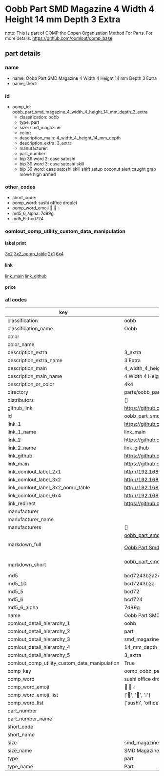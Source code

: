 # Oobb Part SMD Magazine 4 Width 4 Height 14 mm Depth 3 Extra  

note: This is part of OOMP the Oopen Organization Method For Parts. For more details: https://github.com/oomlout/oomp_base

##  part details
  







### name
* name: Oobb Part SMD Magazine 4 Width 4 Height 14 mm Depth 3 Extra
* name_short: 
### id
* oomp_id: oobb_part_smd_magazine_4_width_4_height_14_mm_depth_3_extra
  * classification: oobb
  * type: part
  * size: smd_magazine
  * color: 
  * description_main: 4_width_4_height_14_mm_depth
  * description_extra: 3_extra
  * manufacturer: 
  * part_number: 
  * bip 39 word 2: case satoshi
  * bip 39 word 3: case satoshi skill
  * bip 39 word: case satoshi skill shift setup coconut alert caught grab movie high armed

### other_codes
* short_code: 
* oomp_word: sushi office droplet
* oomp_word_emoji :sushi: :office: :droplet:
* md5_6_alpha: 7d99g
* md5_6: bcd724






### oomlout_oomp_utility_custom_data_manipulation
#### label print
[3x2](http://192.168.1.245:1112/?label=oomp%207d99g)
[3x2_oomp_table](http://192.168.1.108:1112/?label=oomp%207d99g)
[2x1](http://192.168.1.242:1112/?label=oomp%207d99g)
[6x4](http://192.168.1.55:1112/?label=oomp%207d99g)    

#### link

[link_main](https://github.com/oomlout/oomlout_oomp_version_1_messy/tree/main/parts/oobb_part_smd_magazine_4_width_4_height_14_mm_depth_3_extra) [link_github](https://github.com/oomlout/oomlout_oomp_version_1_messy/tree/main/parts/oobb_part_smd_magazine_4_width_4_height_14_mm_depth_3_extra)                             

#### price







### all codes 
| key | value |  
| --- | --- |  
| classification | oobb |  
| classification_name | Oobb |  
| color |  |  
| color_name |  |  
| description_extra | 3_extra |  
| description_extra_name | 3 Extra |  
| description_main | 4_width_4_height_14_mm_depth |  
| description_main_name | 4 Width 4 Height 14 mm Depth |  
| description_or_color | 4k4 |  
| directory | parts/oobb_part_smd_magazine_4_width_4_height_14_mm_depth_3_extra |  
| distributors | [] |  
| github_link | https://github.com/oomlout/oomlout_oomp_part_src/tree/main/parts/oobb_part_smd_magazine_4_width_4_height_14_mm_depth_3_extra |  
| id | oobb_part_smd_magazine_4_width_4_height_14_mm_depth_3_extra |  
| link_1 | https://github.com/oomlout/oomlout_oomp_version_1_messy/tree/main/parts/oobb_part_smd_magazine_4_width_4_height_14_mm_depth_3_extra |  
| link_1_name | link_main |  
| link_2 | https://github.com/oomlout/oomlout_oomp_version_1_messy/tree/main/parts/oobb_part_smd_magazine_4_width_4_height_14_mm_depth_3_extra |  
| link_2_name | link_github |  
| link_github | https://github.com/oomlout/oomlout_oomp_version_1_messy/tree/main/parts/oobb_part_smd_magazine_4_width_4_height_14_mm_depth_3_extra |  
| link_main | https://github.com/oomlout/oomlout_oomp_version_1_messy/tree/main/parts/oobb_part_smd_magazine_4_width_4_height_14_mm_depth_3_extra |  
| link_oomlout_label_2x1 | http://192.168.1.242:1112/?label=oomp%207d99g |  
| link_oomlout_label_3x2 | http://192.168.1.245:1112/?label=oomp%207d99g |  
| link_oomlout_label_3x2_oomp_table | http://192.168.1.108:1112/?label=oomp%207d99g |  
| link_oomlout_label_6x4 | http://192.168.1.55:1112/?label=oomp%207d99g |  
| link_redirect | https://github.com/oomlout/oomlout_oomp_version_1_messy/tree/main/parts/oobb_part_smd_magazine_4_width_4_height_14_mm_depth_3_extra |  
| manufacturer |  |  
| manufacturer_name |  |  
| manufacturers | [] |  
| markdown_full | [oobb_part_smd_magazine_4_width_4_height_14_mm_depth_3_extra](none)<br>[](none)<br>[Oobb Part Smd Magazine 4 Width 4 Height 14 Mm Depth 3 Extra](none)<br><br> |  
| markdown_short | [oobb_part_smd_magazine_4_width_4_height_14_mm_depth_3_extra](none)<br><br> |  
| md5 | bcd7243b2a2460c4b3e24c5d94efd919 |  
| md5_10 | bcd7243b2a |  
| md5_5 | bcd72 |  
| md5_6 | bcd724 |  
| md5_6_alpha | 7d99g |  
| name | Oobb Part SMD Magazine 4 Width 4 Height 14 mm Depth 3 Extra |  
| oomlout_detail_hierarchy_1 | oobb |  
| oomlout_detail_hierarchy_2 | part |  
| oomlout_detail_hierarchy_3 | smd_magazine |  
| oomlout_detail_hierarchy_4 | 14_mm_depth |  
| oomlout_detail_hierarchy_5 | 3_extra |  
| oomlout_oomp_utility_custom_data_manipulation | True |  
| oomp_key | oomp_oobb_part_smd_magazine_4_width_4_height_14_mm_depth_3_extra |  
| oomp_word | sushi office droplet |  
| oomp_word_emoji | :sushi: :office: :droplet: |  
| oomp_word_emoji_list | [':sushi:', ':office:', ':droplet:'] |  
| oomp_word_list | ['sushi', 'office', 'droplet'] |  
| part_number |  |  
| part_number_name |  |  
| short_code |  |  
| short_name |  |  
| size | smd_magazine |  
| size_name | SMD Magazine |  
| type | part |  
| type_name | Part |  
